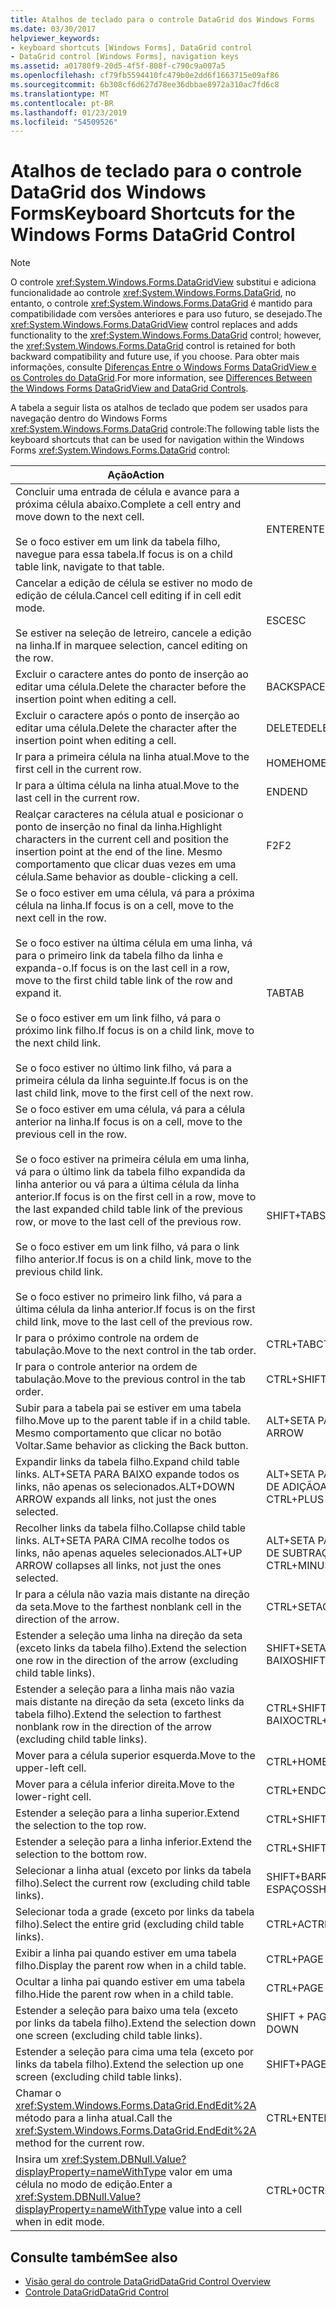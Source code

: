 ```yaml
---
title: Atalhos de teclado para o controle DataGrid dos Windows Forms
ms.date: 03/30/2017
helpviewer_keywords:
- keyboard shortcuts [Windows Forms], DataGrid control
- DataGrid control [Windows Forms], navigation keys
ms.assetid: a01780f9-20d5-4f5f-808f-c790c9a007a5
ms.openlocfilehash: cf79fb5594410fc479b0e2dd6f1663715e09af86
ms.sourcegitcommit: 6b308cf6d627d78ee36dbbae8972a310ac7fd6c8
ms.translationtype: MT
ms.contentlocale: pt-BR
ms.lasthandoff: 01/23/2019
ms.locfileid: "54509526"
---
```

# <a name="keyboard-shortcuts-for-the-windows-forms-datagrid-control"></a><span data-ttu-id="344c6-102">Atalhos de teclado para o controle DataGrid dos Windows Forms</span><span class="sxs-lookup"><span data-stu-id="344c6-102">Keyboard Shortcuts for the Windows Forms DataGrid Control</span></span>
> [!NOTE]
>  <span data-ttu-id="344c6-103">O controle <xref:System.Windows.Forms.DataGridView> substitui e adiciona funcionalidade ao controle <xref:System.Windows.Forms.DataGrid>, no entanto, o controle <xref:System.Windows.Forms.DataGrid> é mantido para compatibilidade com versões anteriores e para uso futuro, se desejado.</span><span class="sxs-lookup"><span data-stu-id="344c6-103">The <xref:System.Windows.Forms.DataGridView> control replaces and adds functionality to the <xref:System.Windows.Forms.DataGrid> control; however, the <xref:System.Windows.Forms.DataGrid> control is retained for both backward compatibility and future use, if you choose.</span></span> <span data-ttu-id="344c6-104">Para obter mais informações, consulte [Diferenças Entre o Windows Forms DataGridView e os Controles do DataGrid](../../../../docs/framework/winforms/controls/differences-between-the-windows-forms-datagridview-and-datagrid-controls.md).</span><span class="sxs-lookup"><span data-stu-id="344c6-104">For more information, see [Differences Between the Windows Forms DataGridView and DataGrid Controls](../../../../docs/framework/winforms/controls/differences-between-the-windows-forms-datagridview-and-datagrid-controls.md).</span></span>  
  
 <span data-ttu-id="344c6-105">A tabela a seguir lista os atalhos de teclado que podem ser usados para navegação dentro do Windows Forms <xref:System.Windows.Forms.DataGrid> controle:</span><span class="sxs-lookup"><span data-stu-id="344c6-105">The following table lists the keyboard shortcuts that can be used for navigation within the Windows Forms <xref:System.Windows.Forms.DataGrid> control:</span></span>  
  
|<span data-ttu-id="344c6-106">Ação</span><span class="sxs-lookup"><span data-stu-id="344c6-106">Action</span></span>|<span data-ttu-id="344c6-107">Atalho</span><span class="sxs-lookup"><span data-stu-id="344c6-107">Shortcut</span></span>|  
|------------|--------------|  
|<span data-ttu-id="344c6-108">Concluir uma entrada de célula e avance para a próxima célula abaixo.</span><span class="sxs-lookup"><span data-stu-id="344c6-108">Complete a cell entry and move down to the next cell.</span></span><br /><br /> <span data-ttu-id="344c6-109">Se o foco estiver em um link da tabela filho, navegue para essa tabela.</span><span class="sxs-lookup"><span data-stu-id="344c6-109">If focus is on a child table link, navigate to that table.</span></span>|<span data-ttu-id="344c6-110">ENTER</span><span class="sxs-lookup"><span data-stu-id="344c6-110">ENTER</span></span>|  
|<span data-ttu-id="344c6-111">Cancelar a edição de célula se estiver no modo de edição de célula.</span><span class="sxs-lookup"><span data-stu-id="344c6-111">Cancel cell editing if in cell edit mode.</span></span><br /><br /> <span data-ttu-id="344c6-112">Se estiver na seleção de letreiro, cancele a edição na linha.</span><span class="sxs-lookup"><span data-stu-id="344c6-112">If in marquee selection, cancel editing on the row.</span></span>|<span data-ttu-id="344c6-113">ESC</span><span class="sxs-lookup"><span data-stu-id="344c6-113">ESC</span></span>|  
|<span data-ttu-id="344c6-114">Excluir o caractere antes do ponto de inserção ao editar uma célula.</span><span class="sxs-lookup"><span data-stu-id="344c6-114">Delete the character before the insertion point when editing a cell.</span></span>|<span data-ttu-id="344c6-115">BACKSPACE</span><span class="sxs-lookup"><span data-stu-id="344c6-115">BACKSPACE</span></span>|  
|<span data-ttu-id="344c6-116">Excluir o caractere após o ponto de inserção ao editar uma célula.</span><span class="sxs-lookup"><span data-stu-id="344c6-116">Delete the character after the insertion point when editing a cell.</span></span>|<span data-ttu-id="344c6-117">DELETE</span><span class="sxs-lookup"><span data-stu-id="344c6-117">DELETE</span></span>|  
|<span data-ttu-id="344c6-118">Ir para a primeira célula na linha atual.</span><span class="sxs-lookup"><span data-stu-id="344c6-118">Move to the first cell in the current row.</span></span>|<span data-ttu-id="344c6-119">HOME</span><span class="sxs-lookup"><span data-stu-id="344c6-119">HOME</span></span>|  
|<span data-ttu-id="344c6-120">Ir para a última célula na linha atual.</span><span class="sxs-lookup"><span data-stu-id="344c6-120">Move to the last cell in the current row.</span></span>|<span data-ttu-id="344c6-121">END</span><span class="sxs-lookup"><span data-stu-id="344c6-121">END</span></span>|  
|<span data-ttu-id="344c6-122">Realçar caracteres na célula atual e posicionar o ponto de inserção no final da linha.</span><span class="sxs-lookup"><span data-stu-id="344c6-122">Highlight characters in the current cell and position the insertion point at the end of the line.</span></span> <span data-ttu-id="344c6-123">Mesmo comportamento que clicar duas vezes em uma célula.</span><span class="sxs-lookup"><span data-stu-id="344c6-123">Same behavior as double-clicking a cell.</span></span>|<span data-ttu-id="344c6-124">F2</span><span class="sxs-lookup"><span data-stu-id="344c6-124">F2</span></span>|  
|<span data-ttu-id="344c6-125">Se o foco estiver em uma célula, vá para a próxima célula na linha.</span><span class="sxs-lookup"><span data-stu-id="344c6-125">If focus is on a cell, move to the next cell in the row.</span></span><br /><br /> <span data-ttu-id="344c6-126">Se o foco estiver na última célula em uma linha, vá para o primeiro link da tabela filho da linha e expanda-o.</span><span class="sxs-lookup"><span data-stu-id="344c6-126">If focus is on the last cell in a row, move to the first child table link of the row and expand it.</span></span><br /><br /> <span data-ttu-id="344c6-127">Se o foco estiver em um link filho, vá para o próximo link filho.</span><span class="sxs-lookup"><span data-stu-id="344c6-127">If focus is on a child link, move to the next child link.</span></span><br /><br /> <span data-ttu-id="344c6-128">Se o foco estiver no último link filho, vá para a primeira célula da linha seguinte.</span><span class="sxs-lookup"><span data-stu-id="344c6-128">If focus is on the last child link, move to the first cell of the next row.</span></span>|<span data-ttu-id="344c6-129">TAB</span><span class="sxs-lookup"><span data-stu-id="344c6-129">TAB</span></span>|  
|<span data-ttu-id="344c6-130">Se o foco estiver em uma célula, vá para a célula anterior na linha.</span><span class="sxs-lookup"><span data-stu-id="344c6-130">If focus is on a cell, move to the previous cell in the row.</span></span><br /><br /> <span data-ttu-id="344c6-131">Se o foco estiver na primeira célula em uma linha, vá para o último link da tabela filho expandida da linha anterior ou vá para a última célula da linha anterior.</span><span class="sxs-lookup"><span data-stu-id="344c6-131">If focus is on the first cell in a row, move to the last expanded child table link of the previous row, or move to the last cell of the previous row.</span></span><br /><br /> <span data-ttu-id="344c6-132">Se o foco estiver em um link filho, vá para o link filho anterior.</span><span class="sxs-lookup"><span data-stu-id="344c6-132">If focus is on a child link, move to the previous child link.</span></span><br /><br /> <span data-ttu-id="344c6-133">Se o foco estiver no primeiro link filho, vá para a última célula da linha anterior.</span><span class="sxs-lookup"><span data-stu-id="344c6-133">If focus is on the first child link, move to the last cell of the previous row.</span></span>|<span data-ttu-id="344c6-134">SHIFT+TAB</span><span class="sxs-lookup"><span data-stu-id="344c6-134">SHIFT+TAB</span></span>|  
|<span data-ttu-id="344c6-135">Ir para o próximo controle na ordem de tabulação.</span><span class="sxs-lookup"><span data-stu-id="344c6-135">Move to the next control in the tab order.</span></span>|<span data-ttu-id="344c6-136">CTRL+TAB</span><span class="sxs-lookup"><span data-stu-id="344c6-136">CTRL+TAB</span></span>|  
|<span data-ttu-id="344c6-137">Ir para o controle anterior na ordem de tabulação.</span><span class="sxs-lookup"><span data-stu-id="344c6-137">Move to the previous control in the tab order.</span></span>|<span data-ttu-id="344c6-138">CTRL+SHIFT+TAB</span><span class="sxs-lookup"><span data-stu-id="344c6-138">CTRL+SHIFT+TAB</span></span>|  
|<span data-ttu-id="344c6-139">Subir para a tabela pai se estiver em uma tabela filho.</span><span class="sxs-lookup"><span data-stu-id="344c6-139">Move up to the parent table if in a child table.</span></span> <span data-ttu-id="344c6-140">Mesmo comportamento que clicar no botão Voltar.</span><span class="sxs-lookup"><span data-stu-id="344c6-140">Same behavior as clicking the Back button.</span></span>|<span data-ttu-id="344c6-141">ALT+SETA PARA A ESQUERDA</span><span class="sxs-lookup"><span data-stu-id="344c6-141">ALT+LEFT ARROW</span></span>|  
|<span data-ttu-id="344c6-142">Expandir links da tabela filho.</span><span class="sxs-lookup"><span data-stu-id="344c6-142">Expand child table links.</span></span> <span data-ttu-id="344c6-143">ALT+SETA PARA BAIXO expande todos os links, não apenas os selecionados.</span><span class="sxs-lookup"><span data-stu-id="344c6-143">ALT+DOWN ARROW expands all links, not just the ones selected.</span></span>|<span data-ttu-id="344c6-144">ALT+SETA PARA BAIXO ou CTRL+SINAL DE ADIÇÃO</span><span class="sxs-lookup"><span data-stu-id="344c6-144">ALT+DOWN ARROW or CTRL+PLUS SIGN</span></span>|  
|<span data-ttu-id="344c6-145">Recolher links da tabela filho.</span><span class="sxs-lookup"><span data-stu-id="344c6-145">Collapse child table links.</span></span> <span data-ttu-id="344c6-146">ALT+SETA PARA CIMA recolhe todos os links, não apenas aqueles selecionados.</span><span class="sxs-lookup"><span data-stu-id="344c6-146">ALT+UP ARROW collapses all links, not just the ones selected.</span></span>|<span data-ttu-id="344c6-147">ALT+SETA PARA CIMA ou CTRL+SINAL DE SUBTRAÇÃO</span><span class="sxs-lookup"><span data-stu-id="344c6-147">ALT+UP ARROW or CTRL+MINUS SIGN</span></span>|  
|<span data-ttu-id="344c6-148">Ir para a célula não vazia mais distante na direção da seta.</span><span class="sxs-lookup"><span data-stu-id="344c6-148">Move to the farthest nonblank cell in the direction of the arrow.</span></span>|<span data-ttu-id="344c6-149">CTRL+SETA</span><span class="sxs-lookup"><span data-stu-id="344c6-149">CTRL+ARROW</span></span>|  
|<span data-ttu-id="344c6-150">Estender a seleção uma linha na direção da seta (exceto links da tabela filho).</span><span class="sxs-lookup"><span data-stu-id="344c6-150">Extend the selection one row in the direction of the arrow (excluding child table links).</span></span>|<span data-ttu-id="344c6-151">SHIFT+SETA PARA CIMA/SETA PARA BAIXO</span><span class="sxs-lookup"><span data-stu-id="344c6-151">SHIFT+UP/DOWN ARROW</span></span>|  
|<span data-ttu-id="344c6-152">Estender a seleção para a linha mais não vazia mais distante na direção da seta (exceto links da tabela filho).</span><span class="sxs-lookup"><span data-stu-id="344c6-152">Extend the selection to farthest nonblank row in the direction of the arrow (excluding child table links).</span></span>|<span data-ttu-id="344c6-153">CTRL+SHIFT+ SETA PARA CIMA/PARA BAIXO</span><span class="sxs-lookup"><span data-stu-id="344c6-153">CTRL+SHIFT+ UP/DOWN ARROW</span></span>|  
|<span data-ttu-id="344c6-154">Mover para a célula superior esquerda.</span><span class="sxs-lookup"><span data-stu-id="344c6-154">Move to the upper-left cell.</span></span>|<span data-ttu-id="344c6-155">CTRL+HOME</span><span class="sxs-lookup"><span data-stu-id="344c6-155">CTRL+HOME</span></span>|  
|<span data-ttu-id="344c6-156">Mover para a célula inferior direita.</span><span class="sxs-lookup"><span data-stu-id="344c6-156">Move to the lower-right cell.</span></span>|<span data-ttu-id="344c6-157">CTRL+END</span><span class="sxs-lookup"><span data-stu-id="344c6-157">CTRL+END</span></span>|  
|<span data-ttu-id="344c6-158">Estender a seleção para a linha superior.</span><span class="sxs-lookup"><span data-stu-id="344c6-158">Extend the selection to the top row.</span></span>|<span data-ttu-id="344c6-159">CTRL+SHIFT+HOME</span><span class="sxs-lookup"><span data-stu-id="344c6-159">CTRL+SHIFT+HOME</span></span>|  
|<span data-ttu-id="344c6-160">Estender a seleção para a linha inferior.</span><span class="sxs-lookup"><span data-stu-id="344c6-160">Extend the selection to the bottom row.</span></span>|<span data-ttu-id="344c6-161">CTRL+SHIFT+END</span><span class="sxs-lookup"><span data-stu-id="344c6-161">CTRL+SHIFT+END</span></span>|  
|<span data-ttu-id="344c6-162">Selecionar a linha atual (exceto por links da tabela filho).</span><span class="sxs-lookup"><span data-stu-id="344c6-162">Select the current row (excluding child table links).</span></span>|<span data-ttu-id="344c6-163">SHIFT+BARRA DE ESPAÇOS</span><span class="sxs-lookup"><span data-stu-id="344c6-163">SHIFT+SPACEBAR</span></span>|  
|<span data-ttu-id="344c6-164">Selecionar toda a grade (exceto por links da tabela filho).</span><span class="sxs-lookup"><span data-stu-id="344c6-164">Select the entire grid (excluding child table links).</span></span>|<span data-ttu-id="344c6-165">CTRL+A</span><span class="sxs-lookup"><span data-stu-id="344c6-165">CTRL+A</span></span>|  
|<span data-ttu-id="344c6-166">Exibir a linha pai quando estiver em uma tabela filho.</span><span class="sxs-lookup"><span data-stu-id="344c6-166">Display the parent row when in a child table.</span></span>|<span data-ttu-id="344c6-167">CTRL+PAGE DOWN</span><span class="sxs-lookup"><span data-stu-id="344c6-167">CTRL+PAGE DOWN</span></span>|  
|<span data-ttu-id="344c6-168">Ocultar a linha pai quando estiver em uma tabela filho.</span><span class="sxs-lookup"><span data-stu-id="344c6-168">Hide the parent row when in a child table.</span></span>|<span data-ttu-id="344c6-169">CTRL+PAGE UP</span><span class="sxs-lookup"><span data-stu-id="344c6-169">CTRL+PAGE UP</span></span>|  
|<span data-ttu-id="344c6-170">Estender a seleção para baixo uma tela (exceto por links da tabela filho).</span><span class="sxs-lookup"><span data-stu-id="344c6-170">Extend the selection down one screen (excluding child table links).</span></span>|<span data-ttu-id="344c6-171">SHIFT + PAGE DOWN</span><span class="sxs-lookup"><span data-stu-id="344c6-171">SHIFT+PAGE DOWN</span></span>|  
|<span data-ttu-id="344c6-172">Estender a seleção para cima uma tela (exceto por links da tabela filho).</span><span class="sxs-lookup"><span data-stu-id="344c6-172">Extend the selection up one screen (excluding child table links).</span></span>|<span data-ttu-id="344c6-173">SHIFT+PAGE UP</span><span class="sxs-lookup"><span data-stu-id="344c6-173">SHIFT+PAGE UP</span></span>|  
|<span data-ttu-id="344c6-174">Chamar o <xref:System.Windows.Forms.DataGrid.EndEdit%2A> método para a linha atual.</span><span class="sxs-lookup"><span data-stu-id="344c6-174">Call the <xref:System.Windows.Forms.DataGrid.EndEdit%2A> method for the current row.</span></span>|<span data-ttu-id="344c6-175">CTRL+ENTER</span><span class="sxs-lookup"><span data-stu-id="344c6-175">CTRL+ENTER</span></span>|  
|<span data-ttu-id="344c6-176">Insira um <xref:System.DBNull.Value?displayProperty=nameWithType> valor em uma célula no modo de edição.</span><span class="sxs-lookup"><span data-stu-id="344c6-176">Enter a <xref:System.DBNull.Value?displayProperty=nameWithType> value into a cell when in edit mode.</span></span>|<span data-ttu-id="344c6-177">CTRL+0</span><span class="sxs-lookup"><span data-stu-id="344c6-177">CTRL+0</span></span>|  
  
## <a name="see-also"></a><span data-ttu-id="344c6-178">Consulte também</span><span class="sxs-lookup"><span data-stu-id="344c6-178">See also</span></span>
- [<span data-ttu-id="344c6-179">Visão geral do controle DataGrid</span><span class="sxs-lookup"><span data-stu-id="344c6-179">DataGrid Control Overview</span></span>](../../../../docs/framework/winforms/controls/datagrid-control-overview-windows-forms.md)
- [<span data-ttu-id="344c6-180">Controle DataGrid</span><span class="sxs-lookup"><span data-stu-id="344c6-180">DataGrid Control</span></span>](../../../../docs/framework/winforms/controls/datagrid-control-windows-forms.md)
